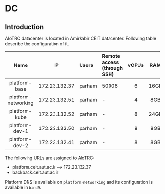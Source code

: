 # DC
## Introduction
AIoTRC datacenter is located in Amirkabir CEIT datacenter. Following table describe the configuration of it.

| Name | IP | Users | Remote access (through SSH) | vCPUs | RAM |
|:----:|:--:|:----- | :------------ | :----: | :---: |
| platform-base | 172.23.132.37 | parham | 50006 | 6 | 16GB |
| platform-networking | 172.23.132.51 | parham | - | 4 | 8GB |
| platform-kube | 172.23.132.52 | parham | - | 8 | 24GB |
| platform-dev-1 | 172.23.132.50 | parham | - | 8 | 8GB |
| platform-dev-2 | 172.23.132.41 | parham | - | 8 | 8GB |

The following URLs are assigned to AIoTRC:

- platform.ceit.aut.ac.ir --> 172.23.132.37
- backback.ceit.aut.ac.ir

Platform DNS is available on `platform-networking` and its configuration is available in `bind9`.
